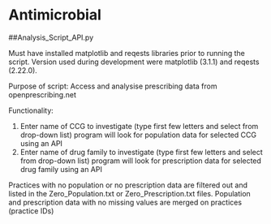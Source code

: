 # Antimicrobial
##Analysis_Script_API.py

Must have installed matplotlib and reqests libraries prior to running the script.
Version used during development were matplotlib (3.1.1) and reqests (2.22.0).

Purpose of script:
Access and analysise prescribing data from openprescribing.net

Functionality:
1. Enter name of CCG to investigate (type first few letters and select from drop-down list)
  program will look for population data for selected CCG using an API
2. Enter name of drug family to investigate (type first few letters and select from drop-down list)
  program will look for prescription data for selected drug family using an API
 
Practices with no population or no prescription data are filtered out and listed in the Zero_Population.txt or Zero_Prescription.txt files.
Population and prescription data with no missing values are merged on practices (practice IDs) 
